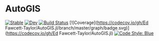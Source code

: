 # AutoGIS

[![Stable](https://img.shields.io/badge/docs-stable-blue.svg)](https://auto-gis-with-x.github.io/Auto-GIS-with-Julia/stable)
[![Dev](https://img.shields.io/badge/docs-dev-blue.svg)](https://auto-gis-with-x.github.io/Auto-GIS-with-Julia/dev)
[![Build Status](https://github.com/Auto-GIS-with-X/Auto-GIS-with-Julia/workflows/CI/badge.svg)](https://github.com/Auto-GIS-with-X/Auto-GIS-with-Julia/actions)
[![Coverage](https://codecov.io/gh/Ed Fawcett-Taylor/AutoGIS.jl/branch/master/graph/badge.svg)](https://codecov.io/gh/Ed Fawcett-Taylor/AutoGIS.jl)
[![Code Style: Blue](https://img.shields.io/badge/code%20style-blue-4495d1.svg)](https://github.com/invenia/BlueStyle)

